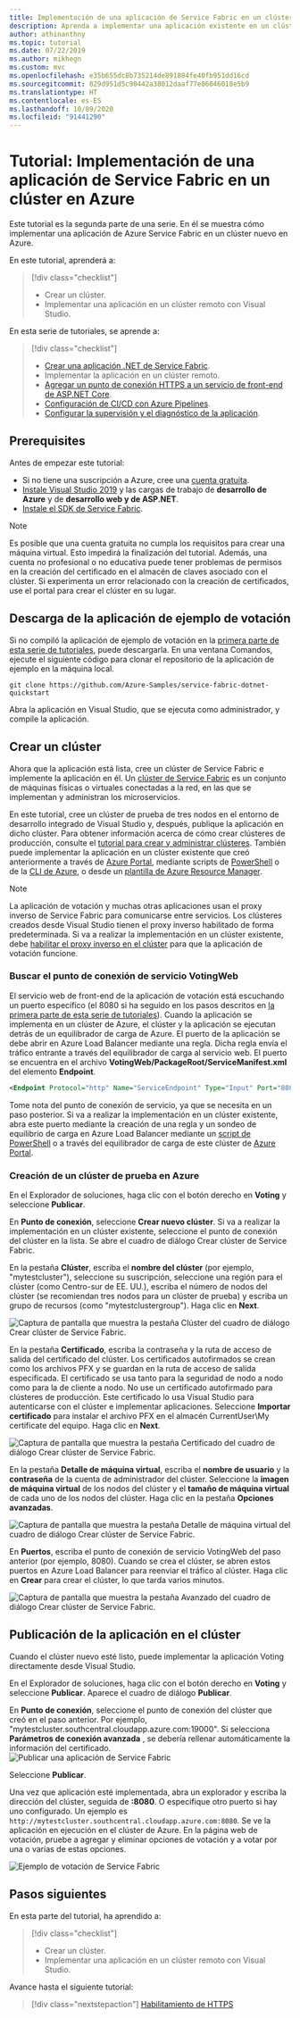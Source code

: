 ```yaml
---
title: Implementación de una aplicación de Service Fabric en un clúster de Azure
description: Aprenda a implementar una aplicación existente en un clúster de Azure Service Fabric recién creado desde Visual Studio.
author: athinanthny
ms.topic: tutorial
ms.date: 07/22/2019
ms.author: mikhegn
ms.custom: mvc
ms.openlocfilehash: e35b655dc8b735214de891884fe40fb951dd16cd
ms.sourcegitcommit: 829d951d5c90442a38012daaf77e86046018e5b9
ms.translationtype: HT
ms.contentlocale: es-ES
ms.lasthandoff: 10/09/2020
ms.locfileid: "91441290"
---
```

# <a name="tutorial-deploy-a-service-fabric-application-to-a-cluster-in-azure"></a>Tutorial: Implementación de una aplicación de Service Fabric en un clúster en Azure

Este tutorial es la segunda parte de una serie. En él se muestra cómo implementar una aplicación de Azure Service Fabric en un clúster nuevo en Azure.

En este tutorial, aprenderá a:
> [!div class="checklist"]
> * Crear un clúster.
> * Implementar una aplicación en un clúster remoto con Visual Studio.

En esta serie de tutoriales, se aprende a:
> [!div class="checklist"]
> * [Crear una aplicación .NET de Service Fabric](service-fabric-tutorial-create-dotnet-app.md).
> * Implementar la aplicación en un clúster remoto.
> * [Agregar un punto de conexión HTTPS a un servicio de front-end de ASP.NET Core](service-fabric-tutorial-dotnet-app-enable-https-endpoint.md).
> * [Configuración de CI/CD con Azure Pipelines](service-fabric-tutorial-deploy-app-with-cicd-vsts.md).
> * [Configurar la supervisión y el diagnóstico de la aplicación](service-fabric-tutorial-monitoring-aspnet.md).

## <a name="prerequisites"></a>Prerequisites

Antes de empezar este tutorial:

* Si no tiene una suscripción a Azure, cree una [cuenta gratuita](https://azure.microsoft.com/free/?WT.mc_id=A261C142F).
* [Instale Visual Studio 2019](https://www.visualstudio.com/) y las cargas de trabajo de **desarrollo de Azure** y de **desarrollo web y de ASP.NET**.
* [Instale el SDK de Service Fabric](service-fabric-get-started.md).

> [!NOTE]
> Es posible que una cuenta gratuita no cumpla los requisitos para crear una máquina virtual. Esto impedirá la finalización del tutorial. Además, una cuenta no profesional o no educativa puede tener problemas de permisos en la creación del certificado en el almacén de claves asociado con el clúster. Si experimenta un error relacionado con la creación de certificados, use el portal para crear el clúster en su lugar. 

## <a name="download-the-voting-sample-application"></a>Descarga de la aplicación de ejemplo de votación

Si no compiló la aplicación de ejemplo de votación en la [primera parte de esta serie de tutoriales](service-fabric-tutorial-create-dotnet-app.md), puede descargarla. En una ventana Comandos, ejecute el siguiente código para clonar el repositorio de la aplicación de ejemplo en la máquina local.

```git
git clone https://github.com/Azure-Samples/service-fabric-dotnet-quickstart 
```

Abra la aplicación en Visual Studio, que se ejecuta como administrador, y compile la aplicación.

## <a name="create-a-cluster"></a>Crear un clúster

Ahora que la aplicación está lista, cree un clúster de Service Fabric e implemente la aplicación en él. Un [clúster de Service Fabric](./service-fabric-deploy-anywhere.md) es un conjunto de máquinas físicas o virtuales conectadas a la red, en las que se implementan y administran los microservicios.

En este tutorial, cree un clúster de prueba de tres nodos en el entorno de desarrollo integrado de Visual Studio y, después, publique la aplicación en dicho clúster. Para obtener información acerca de cómo crear clústeres de producción, consulte el [tutorial para crear y administrar clústeres](service-fabric-tutorial-create-vnet-and-windows-cluster.md). También puede implementar la aplicación en un clúster existente que creó anteriormente a través de [Azure Portal](https://portal.azure.com), mediante scripts de [PowerShell](./scripts/service-fabric-powershell-create-secure-cluster-cert.md) o de la [CLI de Azure](./scripts/cli-create-cluster.md), o desde un [plantilla de Azure Resource Manager](service-fabric-tutorial-create-vnet-and-windows-cluster.md).

> [!NOTE]
> La aplicación de votación y muchas otras aplicaciones usan el proxy inverso de Service Fabric para comunicarse entre servicios. Los clústeres creados desde Visual Studio tienen el proxy inverso habilitado de forma predeterminada. Si va a realizar la implementación en un clúster existente, debe [habilitar el proxy inverso en el clúster](service-fabric-reverseproxy-setup.md) para que la aplicación de votación funcione.


### <a name="find-the-votingweb-service-endpoint"></a>Buscar el punto de conexión de servicio VotingWeb

El servicio web de front-end de la aplicación de votación está escuchando un puerto específico (el 8080 si ha seguido en los pasos descritos en [la primera parte de esta serie de tutoriales](service-fabric-tutorial-create-dotnet-app.md)). Cuando la aplicación se implementa en un clúster de Azure, el clúster y la aplicación se ejecutan detrás de un equilibrador de carga de Azure. El puerto de la aplicación se debe abrir en Azure Load Balancer mediante una regla. Dicha regla envía el tráfico entrante a través del equilibrador de carga al servicio web. El puerto se encuentra en el archivo **VotingWeb/PackageRoot/ServiceManifest.xml** del elemento **Endpoint**. 

```xml
<Endpoint Protocol="http" Name="ServiceEndpoint" Type="Input" Port="8080" />
```

Tome nota del punto de conexión de servicio, ya que se necesita en un paso posterior.  Si va a realizar la implementación en un clúster existente, abra este puerto mediante la creación de una regla y un sondeo de equilibrio de carga en Azure Load Balancer mediante un [script de PowerShell](./scripts/service-fabric-powershell-open-port-in-load-balancer.md) o a través del equilibrador de carga de este clúster de [Azure Portal](https://portal.azure.com).

### <a name="create-a-test-cluster-in-azure"></a>Creación de un clúster de prueba en Azure
En el Explorador de soluciones, haga clic con el botón derecho en **Voting** y seleccione **Publicar**.

En **Punto de conexión**, seleccione **Crear nuevo clúster**.  Si va a realizar la implementación en un clúster existente, seleccione el punto de conexión del clúster en la lista.  Se abre el cuadro de diálogo Crear clúster de Service Fabric.

En la pestaña **Clúster**, escriba el **nombre del clúster** (por ejemplo, "mytestcluster"), seleccione su suscripción, seleccione una región para el clúster (como Centro-sur de EE. UU.), escriba el número de nodos del clúster (se recomiendan tres nodos para un clúster de prueba) y escriba un grupo de recursos (como "mytestclustergroup"). Haga clic en **Next**.

![Captura de pantalla que muestra la pestaña Clúster del cuadro de diálogo Crear clúster de Service Fabric.](./media/service-fabric-tutorial-deploy-app-to-party-cluster/create-cluster.png)

En la pestaña **Certificado**, escriba la contraseña y la ruta de acceso de salida del certificado del clúster. Los certificados autofirmados se crean como los archivos PFX y se guardan en la ruta de acceso de salida especificada.  El certificado se usa tanto para la seguridad de nodo a nodo como para la de cliente a nodo.  No use un certificado autofirmado para clústeres de producción.  Este certificado lo usa Visual Studio para autenticarse con el clúster e implementar aplicaciones. Seleccione **Importar certificado** para instalar el archivo PFX en el almacén CurrentUser\My certificate del equipo.  Haga clic en **Next**.

![Captura de pantalla que muestra la pestaña Certificado del cuadro de diálogo Crear clúster de Service Fabric.](./media/service-fabric-tutorial-deploy-app-to-party-cluster/certificate.png)

En la pestaña **Detalle de máquina virtual**, escriba el **nombre de usuario** y la **contraseña** de la cuenta de administrador del clúster.  Seleccione la **imagen de máquina virtual** de los nodos del clúster y el **tamaño de máquina virtual** de cada uno de los nodos del clúster.  Haga clic en la pestaña **Opciones avanzadas**.

![Captura de pantalla que muestra la pestaña Detalle de máquina virtual del cuadro de diálogo Crear clúster de Service Fabric.](./media/service-fabric-tutorial-deploy-app-to-party-cluster/vm-detail.png)

En **Puertos**, escriba el punto de conexión de servicio VotingWeb del paso anterior (por ejemplo, 8080).  Cuando se crea el clúster, se abren estos puertos en Azure Load Balancer para reenviar el tráfico al clúster.  Haga clic en **Crear** para crear el clúster, lo que tarda varios minutos.

![Captura de pantalla que muestra la pestaña Avanzado del cuadro de diálogo Crear clúster de Service Fabric.](./media/service-fabric-tutorial-deploy-app-to-party-cluster/advanced.png)

## <a name="publish-the-application-to-the-cluster"></a>Publicación de la aplicación en el clúster

Cuando el clúster nuevo esté listo, puede implementar la aplicación Voting directamente desde Visual Studio.

En el Explorador de soluciones, haga clic con el botón derecho en **Voting** y seleccione **Publicar**. Aparece el cuadro de diálogo **Publicar**.

En **Punto de conexión**, seleccione el punto de conexión del clúster que creó en el paso anterior.  Por ejemplo, "mytestcluster.southcentral.cloudapp.azure.com:19000". Si selecciona **Parámetros de conexión avanzada** , se debería rellenar automáticamente la información del certificado.  
![Publicar una aplicación de Service Fabric](./media/service-fabric-tutorial-deploy-app-to-party-cluster/publish-app.png)

Seleccione **Publicar**.

Una vez que aplicación esté implementada, abra un explorador y escriba la dirección del clúster, seguida de **:8080**. O especifique otro puerto si hay uno configurado. Un ejemplo es `http://mytestcluster.southcentral.cloudapp.azure.com:8080`. Se ve la aplicación en ejecución en el clúster de Azure. En la página web de votación, pruebe a agregar y eliminar opciones de votación y a votar por una o varias de estas opciones.

![Ejemplo de votación de Service Fabric](./media/service-fabric-tutorial-deploy-app-to-party-cluster/application-screenshot-new-azure.png)


## <a name="next-steps"></a>Pasos siguientes
En esta parte del tutorial, ha aprendido a:

> [!div class="checklist"]
> * Crear un clúster.
> * Implementar una aplicación en un clúster remoto con Visual Studio.

Avance hasta el siguiente tutorial:
> [!div class="nextstepaction"]
> [Habilitamiento de HTTPS](service-fabric-tutorial-dotnet-app-enable-https-endpoint.md)
